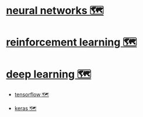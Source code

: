 # [neural networks 🗺️](https://my.mindnode.com/VznvpXy4JfeyVL4toshCQE3pdyHvLzx1bTGUpze2)


# [reinforcement learning 🗺️](https://my.mindnode.com/eKswyDv4KNY9fePuF3DcWvYZjtTaBzxk581Mw7Ru)


# [deep learning 🗺️](https://my.mindnode.com/wqhKt6rDSZrJR5pVV2TpCv4xnHUsYJf3vZ9SbX7D)

- [tensorflow 🗺️](https://my.mindnode.com/qA5158JZkdJzGWzr54AswZkmxPnwBJVTc89mytzy)


- [keras 🗺️](https://my.mindnode.com/rApczcRbzmMrgkZtP6QmEyTRGUvgiyThASZrPP5C)

